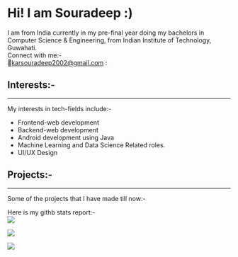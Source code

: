 # Hi! I am Souradeep :)  
I am from India currently in my pre-final year doing my bachelors in Computer Science & Engineering, from Indian Institute of Technology, Guwahati.  
Connect with me:-  
📧karsouradeep2002@gmail.com
:
  
## Interests:-
---  
My interests in tech-fields include:-
* Frontend-web development
* Backend-web development
* Android development using Java
* Machine Learning and Data Science Related roles.
* UI/UX Design
  
## Projects:-
---
Some of the projects that I have made till now:-


Here is my githb stats report:-  
<img src="https://github-readme-stats.vercel.app/api?username=souradeep852"/>     

<img src="https://github-readme-stats.vercel.app/api/top-langs/?username=souradeep852"/>

![](https://komarev.com/ghpvc/?username=souradeep852&label=PROFILE+VIEWS)
